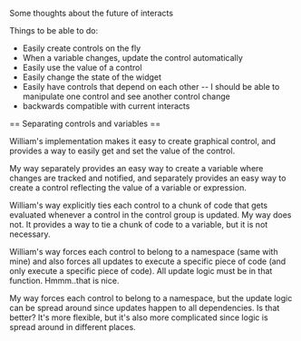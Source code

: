 Some thoughts about the future of interacts

Things to be able to do:

* Easily create controls on the fly
* When a variable changes, update the control automatically
* Easily use the value of a control
* Easily change the state of the widget
* Easily have controls that depend on each other -- I should be able to manipulate one control and see another control change
* backwards compatible with current interacts



== Separating controls and variables ==

William's implementation makes it easy to create graphical control, and provides a way to easily get and set the value of the control.

My way separately provides an easy way to create a variable where changes are tracked and notified, and separately provides an easy way to create a control reflecting the value of a variable or expression.

William's way explicitly ties each control to a chunk of code that gets evaluated whenever a control in the control group is updated.
My way does not.  It provides a way to tie a chunk of code to a variable, but it is not necessary.

William's way forces each control to belong to a namespace (same with mine) and also forces all updates to execute a specific piece of code (and only execute a specific piece of code).  All update logic must be in that function.  Hmmm..that is nice.

My way forces each control to belong to a namespace, but the update logic can be spread around since updates happen to all dependencies.  Is that better?  It's more flexible, but it's also more complicated since logic is spread around in different places.
